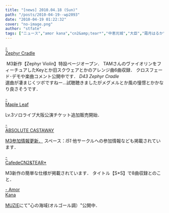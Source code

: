 ```yaml
---
title: "[news] 2010.04.18 (Sun)"
path: "/posts/2010-04-19--wp2093"
date: "2010-04-19 01:22:32"
cover: "no-image.png"
author: "stfate"
tags: ["ニュース","amor kana","cn2&amp;tear*","中恵光城","大臣","霜月はるか"]
---
```


<style type="text/css">
<!--
p {white-space: pre-wrap};
-->
</style>

<a class="topics" href="http://www.zephyr-cradle.info/violin/" target="_blank">- Zephyr Cradle</a>
<div class="news"><a href="http://www.zephyr-cradle.info/violin/" target="_blank"><img src="http://stfate.net/wp-content/uploads/2010/04/zviolin_ban468.jpg" alt="" /></a>
M3新作【Zephyr Violin】特設ページオープン．
TAMさんのヴァイオリンをフィーチュアしたKeyとか旧スクウェアとかのアレンジ曲6曲収録．
クロスフェード･デモや楽曲コメント公開中です．
<em>D43 Zephyr Cradle</em>
<div id="talk">選曲が凄まじくツボですねー…試聴聴きましたがメグメルとか風の憧憬とかかなり良さそうです．</div></div>

<a class="topics" href="http://shimotsukin.com/" target="_blank">- Maple Leaf</a>
<div class="news">Lv.3ソロライブ大阪公演チケット追加販売開始．</div>

<a class="topics" href="http://shule-aroon.sakura.ne.jp/" target="_blank">- ABSOLUTE CASTAWAY</a>
<div class="news"><a href="http://shule-aroon.sakura.ne.jp/event/" target="_blank">M3参加情報更新．</a>
スペース：<em>I51</em>
他サークルへの参加情報なども掲載されています．</div>

<a class="topics" href="http://mure.sakura.ne.jp/cn2/" target="_blank">- CafedeCN2&TEAR*</a>
<div class="news">M3新作の簡単な仕様が掲載されています．
タイトル【S*S】で8曲収録とのこと．</div>

<a class="topics" href="http://amorkana.jp/" target="_blank">- Amor Kana</a>
<div class="news"><a href="http://www.muzie.co.jp/artist/a009595/" target="_blank">MUZIE</a>にて"心の海域(オルゴール調）"公開中．</div>